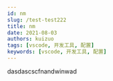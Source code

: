 ```yaml
---
id: nm
slug: /test-test222
title: nm
date: 2021-08-03
authors: kuizuo
tags: [vscode, 开发工具, 配置]
keywords: [vscode, 开发工具, 配置]
---
```


dasdascscfnandwinwad
